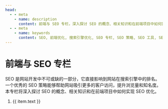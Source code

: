 ```yaml
---
head:
  - - meta
    - name: description
      content: 前端与 SEO 专栏，深入探讨 SEO 的概念、相关知识和在前端项目中如何实现 SEO 优化。
  - - meta
    - name: keywords
      content: SEO, 前端优化, 搜索引擎优化, SEO 专栏, SEO 策略, SEO 工具, SEO 技巧
---
```


<script setup>
  import { useData } from 'vitepress'

  const {  theme } = useData()
  const list = theme.value.sidebar['/seo/'][0].items // 读取config.sidebar配置
</script>

# 前端与 SEO 专栏

SEO 是网站开发中不可或缺的一部分，它直接影响到网站在搜索引擎中的排名。一个优秀的 SEO 策略能够帮助网站吸引更多的客户访问，提升浏览量和知名度。本专栏将深入探讨 SEO 的概念、相关知识和在前端项目中如何实现 SEO 优化。

<ol>
  <li v-for="(item, i) in list" :key="i">
    <a :href="item.link">{{ item.text }}</a>
  </li>
</ol>
